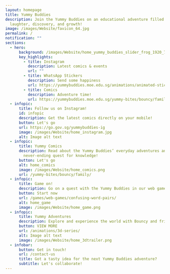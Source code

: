 ```yaml
---
layout: homepage
title: Yummy Buddies
description: Join the Yummy Buddies on an educational adventure filled with
  laughter, discovery, and growth!
image: /images/Website/favicon_64.jpg
permalink: /
notification: ""
sections:
  - hero:
      background: /images/Website/home_yummy_buddies_slider_frog_1920_720.jpg
      key_highlights:
        - title: Instagram
          description: Latest comics & events
          url: ""
        - title: WhatsApp Stickers
          description: Send some happiness
          url: https://yummybuddies.moe.edu.sg/animations/animated-stickers/
        - title: Comics
          description: Adventure time!
          url: https://yummybuddies.moe.edu.sg/yummy-bites/bouncy/family/
  - infopic:
      title: Follow us on Instagram!
      id: infopic
      description: Get the latest comics directly on your mobile!
      button: Let's go
      url: https://go.gov.sg/yummybuddies-ig
      image: /images/Website/home_instagram.jpg
      alt: Image alt text
  - infopic:
      title: Yummy Comics
      description: Read about the Yummy Buddies’ everyday adventures and their
        never-ending quest for knowledge!
      button: Let's go
      alt: home_comics
      image: /images/Website/home_comics.png
      url: /yummy-bites/bouncy/family/
  - infopic:
      title: Game on!
      description: Go on a quest with the Yummy Buddies in our web game series on SLS!
      button: Start now
      url: /games/web-games/confusing-word-pairs/
      alt: home_game
      image: /images/Website/home_game.png
  - infopic:
      title: Yummy Adventures
      description: Explore and experience the world with Bouncy and friends!
      button: VIEW MORE
      url: /animations/3d-series/
      alt: Image alt text
      image: /images/Website/home_3dtrailer.png
  - infobar:
      button: Get in touch!
      url: /contact-us
      title: Got a tasty idea for the next Yummy Buddies adventure?
      subtitle: Let's collaborate!
---
```

